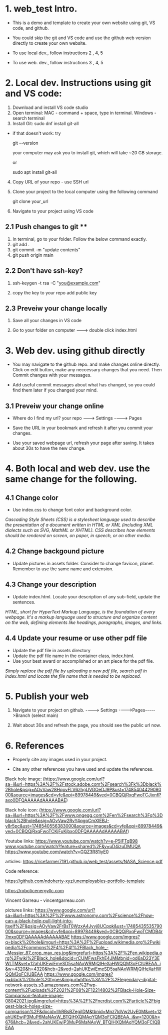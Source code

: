 
# 1. web_test Intro.
 - This is a demo and template to create your own website using git, VS code, and github. 
 - You could skip the git and VS code and use the github web version directly to create your own website.

 - To use local dev., follow instructions 2 , 4, 5
 - To use web. dev., follow instructions 3 , 4, 5

# 2. Local dev. Instructions using git and VS code:
1. Download and install VS code studio 
2. Open terminal: MAC - command + space, type in terminal.  Windows - search terminal
3. Install Git:  sudo dnf install git-all
 - if that doesn't work: try
    
    git --version

    your computer may ask you to install git, which will take ~20 GB storage.

    or

    sudo apt install git-all

4. Copy URL of your repo - use SSH url
5. Clone your project to the local computer using the following command

    git clone your_url

6. Navigate to your project using VS code


## 2.1 Push changes to git ** 

1. In terminal, go to your folder. Follow the below command exactly.
2. git add .
3. git commit -m "update contents"
4. git push origin main

## 2.2 Don't have ssh-key?

1. ssh-keygen -t rsa -C "you@example.com" 

2. copy the key to your repo add public key   

## 2.3 Preveiw your change locally
1. Save all your changes in VS code

2. Go to your folder on computer ---> double click index.html



# 3. Web dev. using github directly

 - You may navigate to the github repo. and make changes online directly. Click on edit button, make any neccessary changes that you need. Then Commit changes with your messages. 

 - Add useful commit messages about what has changed, so you could find them later if you changed your mind.

## 3.1 Preveiw your change online

 - Where do I find my url?  your repo ---> Settings ----> Pages   

 - Save the URL in your bookmark and refresh it after you commit your changes. 

 - Use your saved webpage url, refresh your page after saving.  It takes about 30s to have the new change.

# 4. Both local and web dev. use the same change for the following.
## 4.1 Change color

 - Use index.css to change font color and background color.

 *Cascading Style Sheets (CSS) is a stylesheet language used to describe the presentation of a document written in HTML or XML (including XML dialects such as SVG, MathML or XHTML). CSS describes how elements should be rendered on screen, on paper, in speech, or on other media.*
## 4.2 Change backgound picture

 - Update pictures in assets folder. Consider to change favicon, planet.  Remember to use the same name and extension.

## 4.3 Change your description

 - Update index.html. Locate your description of any sub-field, update the sentences.

 *HTML, short for HyperText Markup Language, is the foundation of every webpage. It's a markup language used to structure and organize content on the web, defining elements like headings, paragraphs, images, and links.*

## 4.4 Update your resume or use other pdf file

 - Update the pdf file in assets directory
 - Update the pdf file name in the container class, index.html. 
 - Use your best award or accomplished or an art piece for the pdf file.

 *Simply replace the pdf file by uploading a new pdf file, search pdf in index.html and locate the file name that is needed to be replaced.*

# 5. Publish your web

1. Navigate to your project on github. ----> Settings ---->Pages----->Branch (select main)

2. Wait about 30s and refresh the page, you should see the public url now.
  

# 6. References

- Properly cite any images used in your project.

- Cite any other references you have used and update the references.

Black hole image:
(https://www.google.com/url?sa=i&url=https%3A%2F%2Fstock.adobe.com%2Fsearch%3Fk%3Dblack%2Bhole&psig=AOvVaw28HqovFLV6zhgUVGOeDJ9P&ust=1748540442908000&source=images&cd=vfe&opi=89978449&ved=0CBQQjRxqFwoTCJixnfPaxo0DFQAAAAAdAAAAABAE)

Black hole icon:
(https://www.google.com/url?sa=i&url=https%3A%2F%2Fwww.pngegg.com%2Fen%2Fsearch%3Fq%3Dblack%2Bhole&psig=AOvVaw2RvY4qgpCmXIEBJ-y8r5pc&ust=1748540556383000&source=images&cd=vfe&opi=89978449&ved=0CBQQjRxqFwoTCKjFuKjbxo0DFQAAAAAdAAAAABAf)

Youtube links:
https://www.youtube.com/watch?v=e-P5IFTqB98
www.youtube.com/watch?feature=shared%2F&v=uD4izuDMUQA
https://www.youtube.com/watch?v=GQZ3R81iyE0

articles: https://ricefarmer7191.github.io/web_test/assets/NASA_Science.pdf

Code reference:

https://github.com/ndoherty-xyz/unemployables-portfolio-template

https://roboticenergyllc.com

Vincent Garreau  - vincentgarreau.com

pictures links: 
https://www.google.com/url?sa=i&url=https%3A%2F%2Fwww.astronomy.com%2Fscience%2Fhow-can-a-black-hole-pull-light-into-itself%2F&psig=AOvVaw2FrBsT0WzxA4Jyvj8UCpqk&ust=1748543553579000&source=images&cd=vfe&opi=89978449&ved=0CBQQjRxqFwoTCMDB4r7mxo0DFQAAAAAdAAAAABAE
https://www.google.com/imgres?q=black%20hole&imgurl=https%3A%2F%2Fupload.wikimedia.org%2Fwikipedia%2Fcommons%2F4%2F4f%2FBlack_hole_-_Messier_87_crop_max_res.jpg&imgrefurl=https%3A%2F%2Fen.wikipedia.org%2Fwiki%2FBlack_hole&docid=rCUMFwsFkhE4JM&tbnid=od6aD23Y3EWLTM&vet=12ahUKEwiEmeSD5saNAxWRMjQIHeXaHWQQM3oFCIUBEAA..i&w=4320&h=4320&hcb=2&ved=2ahUKEwiEmeSD5saNAxWRMjQIHeXaHWQQM3oFCIUBEAA
https://www.google.com/imgres?q=black%20hole%20types&imgurl=https%3A%2F%2Flegendary-digital-network-assets.s3.amazonaws.com%2Fwp-content%2Fuploads%2F2021%2F08%2F12214802%2FBlack-Hole-Size-Comparison-feature-image-08042021.jpg&imgrefurl=https%3A%2F%2Fnerdist.com%2Farticle%2Fbiggest-black-holes-size-comparison%2F&docid=IlhRBsBZegjIDM&tbnid=Mnz7ldVw2UvE0M&vet=12ahUKEwjP3MuP6MaNAxW_BTQIHXQMAqYQM3oFCIQBEAA..i&w=1200&h=676&hcb=2&ved=2ahUKEwjP3MuP6MaNAxW_BTQIHXQMAqYQM3oFCIQBEAA

